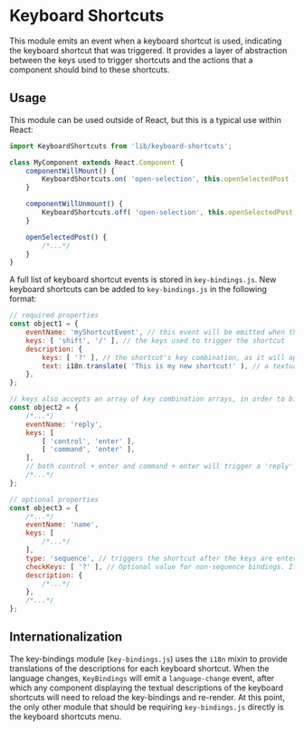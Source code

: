 # Keyboard Shortcuts

This module emits an event when a keyboard shortcut is used, indicating the keyboard shortcut that was triggered. It provides a layer of abstraction between the keys used to trigger shortcuts and the actions that a component should bind to these shortcuts.

## Usage

This module can be used outside of React, but this is a typical use within React:

```js
import KeyboardShortcuts from 'lib/keyboard-shortcuts';

class MyComponent extends React.Component {
	componentWillMount() {
		KeyboardShortcuts.on( 'open-selection', this.openSelectedPost );
	}

	componentWillUnmount() {
		KeyboardShortcuts.off( 'open-selection', this.openSelectedPost );
	}

	openSelectedPost() {
		/*...*/
	}
}
```

A full list of keyboard shortcut events is stored in `key-bindings.js`. New keyboard shortcuts can be added to `key-bindings.js` in the following format:

```js
// required properties
const object1 = {
	eventName: 'myShortcutEvent', // this event will be emitted when the shortcut is triggered
	keys: [ 'shift', '/' ], // the keys used to trigger the shortcut
	description: {
		keys: [ '?' ], // the shortcut's key combination, as it will appear in the keyboard shortcuts menu
		text: i18n.translate( 'This is my new shortcut!' ), // a textual description of the shortcut
	},
};

// keys also accepts an array of key combination arrays, in order to bind multiple key combinations to the same event
const object2 = {
	/*...*/
	eventName: 'reply',
	keys: [
		[ 'control', 'enter' ],
		[ 'command', 'enter' ],
	],
	// both control + enter and command + enter will trigger a 'reply' event
	/*...*/
};

// optional properties
const object3 = {
	/*...*/
	eventName: 'name',
	keys: [
		/*...*/
	],
	type: 'sequence', // triggers the shortcut after the keys are entered in sequence
	checkKeys: [ '?' ], // Optional value for non-sequence bindings. If set, checks if the value of e.key or e.keyIdentifier matches any characters in the list before firing the event.
	description: {
		/*...*/
	},
	/*...*/
};
```

## Internationalization

The key-bindings module (`key-bindings.js`) uses the `i18n` mixin to provide translations of the descriptions for each keyboard shortcut. When the language changes, `KeyBindings` will emit a `language-change` event, after which any component displaying the textual descriptions of the keyboard shortcuts will need to reload the key-bindings and re-render. At this point, the only other module that should be requiring `key-bindings.js` directly is the keyboard shortcuts menu.
